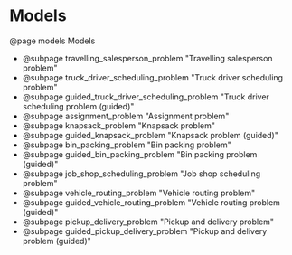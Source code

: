 # Models
@page models Models

- @subpage travelling_salesperson_problem "Travelling salesperson problem"
- @subpage truck_driver_scheduling_problem "Truck driver scheduling problem"
- @subpage guided_truck_driver_scheduling_problem "Truck driver scheduling problem (guided)"
- @subpage assignment_problem "Assignment problem"
- @subpage knapsack_problem "Knapsack problem"
- @subpage guided_knapsack_problem "Knapsack problem (guided)"
- @subpage bin_packing_problem "Bin packing problem"
- @subpage guided_bin_packing_problem "Bin packing problem (guided)"
- @subpage job_shop_scheduling_problem "Job shop scheduling problem"
- @subpage vehicle_routing_problem "Vehicle routing problem"
- @subpage guided_vehicle_routing_problem "Vehicle routing problem (guided)"
- @subpage pickup_delivery_problem "Pickup and delivery problem"
- @subpage guided_pickup_delivery_problem "Pickup and delivery problem (guided)"

